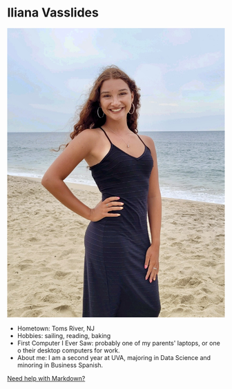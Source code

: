 # Iliana Vasslides

![Path to an image](pfp.jpg)

- Hometown: Toms River, NJ
- Hobbies: sailing, reading, baking 
- First Computer I Ever Saw: probably one of my parents' laptops, or one o their desktop computers for work. 
- About me: I am a second year at UVA, majoring in Data Science and minoring in Business Spanish. 

[Need help with Markdown?](https://docs.github.com/en/get-started/writing-on-github/getting-started-with-writing-and-formatting-on-github/basic-writing-and-formatting-syntax)
